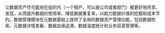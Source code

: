 让数据资产尽可能地在组织内（一个租户，可以是公司或者部门）被更好地共享、发现，从而提升数据的使用率、降低数据重复率，以助力数据价值的挖掘和成本节约。数据管理模块在元数据基础上提供了全局的数据资产管理功能，包括数据检索、元数据详情查看、数据血缘追溯、数据温度统计和业务目录管理等。
